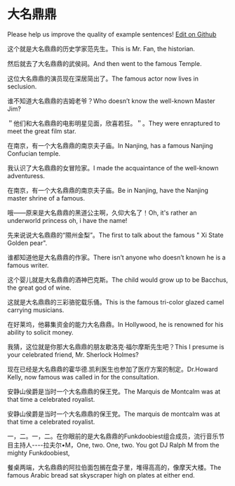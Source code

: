 # 大名鼎鼎

Please help us improve the quality of example sentences! [Edit on Github](https://github.com/jiyushe/jiyu-example-sentence-source/blob/main/chinese/damingdingding.md)

<p><span class="chinese">这个就是大名鼎鼎的历史学家范先生。</span><span class="english">This is Mr. Fan, the historian.</span></p>

<p><span class="chinese">然后就去了大名鼎鼎的武侯祠。</span><span class="english">And then went to the famous Temple.</span></p>

<p><span class="chinese">这位大名鼎鼎的演员现在深居简出了。</span><span class="english">The famous actor now lives in seclusion.</span></p>

<p><span class="chinese">谁不知道大名鼎鼎的吉姆老爷？</span><span class="english">Who doesn’t know the well-known Master Jim?</span></p>

<p><span class="chinese">＂他们和大名鼎鼎的电影明星见面，欣喜若狂。＂。</span><span class="english">They were enraptured to meet the great film star.</span></p>

<p><span class="chinese">在南京，有一个大名鼎鼎的南京夫子庙。</span><span class="english">In Nanjing, has a famous Nanjing Confucian temple.</span></p>

<p><span class="chinese">我认识了大名鼎鼎的女冒险家。</span><span class="english">I made the acquaintance of the well-known adventuress.</span></p>

<p><span class="chinese">在南京，有一个大名鼎鼎的南京夫子庙。</span><span class="english">Be in Nanjing, have the Nanjing master shrine of a famous.</span></p>

<p><span class="chinese">哦——原来是大名鼎鼎的黑道公主啊，久仰大名了！</span><span class="english">Oh, it's rather an underworld princess oh, i have the name!</span></p>

<p><span class="chinese">先来说说大名鼎鼎的“隰州金梨”。</span><span class="english">The first to talk about the famous " Xi State Golden pear".</span></p>

<p><span class="chinese">谁都知道他是大名鼎鼎的作家。</span><span class="english">There isn’t anyone who doesn’t known he is a famous writer.</span></p>

<p><span class="chinese">这个婴儿就是大名鼎鼎的酒神巴克斯。</span><span class="english">The child would grow up to be Bacchus, the great god of wine.</span></p>

<p><span class="chinese">这就是大名鼎鼎的三彩骆驼载乐俑。</span><span class="english">This is the famous tri-color glazed camel carrying musicians.</span></p>

<p><span class="chinese">在好莱坞，他募集资金的能力大名鼎鼎。</span><span class="english">In Hollywood, he is renowned for his ability to solicit money.</span></p>

<p><span class="chinese">我猜，这位就是你那大名鼎鼎的朋友歇洛克·福尔摩斯先生吧？</span><span class="english">This I presume is your celebrated friend, Mr. Sherlock Holmes?</span></p>

<p><span class="chinese">现在已经是大名鼎鼎的霍华德.凯利医生也参加了医疗方案的制定。</span><span class="english">Dr.Howard Kelly, now famous was called in for the consultation.</span></p>

<p><span class="chinese">安静山侯爵是当时一个大名鼎鼎的保王党。</span><span class="english">The Marquis de Montcalm was at that time a celebrated royalist.</span></p>

<p><span class="chinese">安静山侯爵是当时一个大名鼎鼎的保王党。</span><span class="english">The marquis de montcalm was at that time a celebrated royalist.</span></p>

<p><span class="chinese">一，二。一，二。在你眼前的是大名鼎鼎的Funkdoobiest组合成员，流行音乐节目主持人----拉夫尔•M，</span><span class="english">One, two. One, two. You got DJ Ralph M from the mighty Funkdoobiest,</span></p>

<p><span class="chinese">餐桌两端，大名鼎鼎的阿拉伯面包搁在盘子里，堆得高高的，像摩天大楼。</span><span class="english">The famous Arabic bread sat skyscraper high on plates at either end.</span></p>


